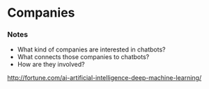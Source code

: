 Companies
=========

### Notes


-	What kind of companies are interested in chatbots?
-	What connects those companies to chatbots?
-	How are they involved?

http://fortune.com/ai-artificial-intelligence-deep-machine-learning/
